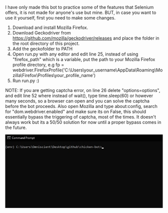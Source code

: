 I have only made this bot to practice some of the features that Selenium offers, it is not made for anyone's use but mine. BUT, in case you want to use it yourself, first you need to make some changes.

1. Download and install Mozilla Firefox.
2. Download Geckodriver from https://github.com/mozilla/geckodriver/releases and place the folder in the root directory of this project.
3. Add the geckofolder to PATH
4. Open run.py with any editor and edit line 25, instead of using "firefox_path" which is a variable, put the path to your Mozilla Firefox profile directory, e.g fp = webdriver.FirefoxProfile('C:\\Users\\your_username\\AppData\\Roaming\\Mozilla\\Firefox\\Profiles\\your_profile_name')
5. Run run.py :)

NOTE: If you are getting captcha error, on line 26 delete "options=options", and edit line 52 where instead of wait(), type time.sleep(60) or however many seconds, so a browser can open and you can solve the captcha before the bot proceeds. Also open Mozilla and type about:config, search for "dom.webdriver.enabled" and make sure its on False, this should essentially bypass the triggering of captcha, most of the times. It doesn't always work but its a 50/50 solution for now until a proper bypass comes in the future.

![example](example.gif)
